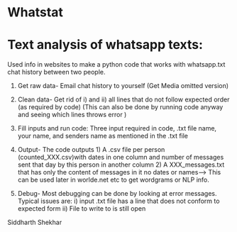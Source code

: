 # Whatstat
# Text analysis of whatsapp texts:
Used info in websites to make a python code that works with whatsapp.txt chat history between two people.

1) Get raw data- Email chat history to yourself (Get Media omitted version)

2) Clean data- Get rid of i) <media omitted> and ii) all lines that do not follow expected order (as required by code)
(This can also be done by running code anyway and seeing which lines throws error )

3) Fill inputs and run code: Three input required in code, .txt file name, your name, and senders name as mentioned in the .txt file

4) Output- The code outputs 1) A .csv file per person (counted_XXX.csv)with dates in one column and number of messages sent that day by this person in another column 2) A XXX_messages.txt that has only the content of messages in it no dates or names--> This can be used later in worlde.net etc to get wordgrams or NLP info.

5) Debug- Most debugging can be done by looking at error messages. Typical issues are:
i) input .txt file has a line that does not conform to expected form
ii) File to write to is still open

Siddharth Shekhar 
